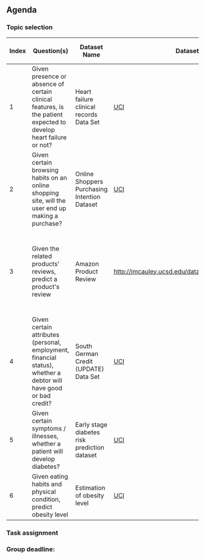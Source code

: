 ## Agenda
### Topic selection
Index|Question(s)|Dataset Name|Dataset Link|License|Number of Columns|Number of Rows|Member|Votes
-----|-----------|------------|------------|-------|-----------------|--------------|------|-----
1|Given presence or absence of certain clinical features, is the patient expected to develop heart failure or not? | Heart failure clinical records Data Set |[UCI](https://archive.ics.uci.edu/ml/datasets/Heart+failure+clinical+records)| ? Citation Needed | 13 | 299 | Yazan |
2|Given certain browsing habits on an online shopping site, will the user end up making a purchase?| Online Shoppers Purchasing Intention Dataset | [UCI](https://archive.ics.uci.edu/ml/datasets/Online+Shoppers+Purchasing+Intention+Dataset) | ? Citation Needed | 18 | 12330 | Yazan |
3|Given the related products' reviews, predict a product's review|Amazon Product Review|http://jmcauley.ucsd.edu/data/amazon/index_2014.html|Citation only|There are multiple subsets, the smallest ones with reviews have 9 columns|Books: 8.89M, Apparel: 278,666|Mai|
4|Given certain attributes (personal, employment, financial status), whether a debtor will have good or bad credit?|South German Credit (UPDATE) Data Set|[UCI](https://archive.ics.uci.edu/ml/datasets/South+German+Credit+%28UPDATE%29)|Citation Needed|21|1000|Vu|
5|Given certain symptoms / illnesses, whether a patient will develop diabetes?|Early stage diabetes risk prediction dataset|[UCI](https://archive.ics.uci.edu/ml/datasets/Early+stage+diabetes+risk+prediction+dataset.)|Citation Needed|17|500|Vu|
6|Given eating habits and physical condition, predict obesity level|Estimation of obesity level|[UCI](http://archive.ics.uci.edu/ml/datasets/Estimation+of+obesity+levels+based+on+eating+habits+and+physical+condition+)|Citation|17|2111|Mai

### Task assignment
### Group deadline:
